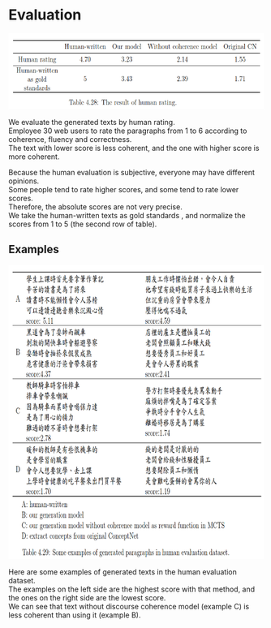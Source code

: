# Evaluation

<p align="center">
  <img width="600" height="150" src="./evaluation_generation_model.png">
</p>

We evaluate the generated texts by human rating.  
Employee 30 web users to rate the paragraphs from 1 to 6 according to coherence, fluency and correctness.  
The text with lower score is less coherent, and the one with higher score is more coherent.  

Because the human evaluation is subjective, everyone may have different opinions.  
Some people tend to rate higher scores, and some tend to rate lower scores.  
Therefore, the absolute scores are not very precise.  
We take the human-written texts as gold standards , and normalize the scores from 1 to 5 (the second row of table).  

## Examples

<p align="center">
  <img width="710" height="580" src="./evaluation_generated_paragraphs.png">
</p>

Here are some examples of generated texts in the human evaluation dataset.    
The examples on the left side are the highest score with that method, and the ones on the right side are the lowest score.  
We can see that text without discourse coherence model (example C) is less coherent than using it (example B).
